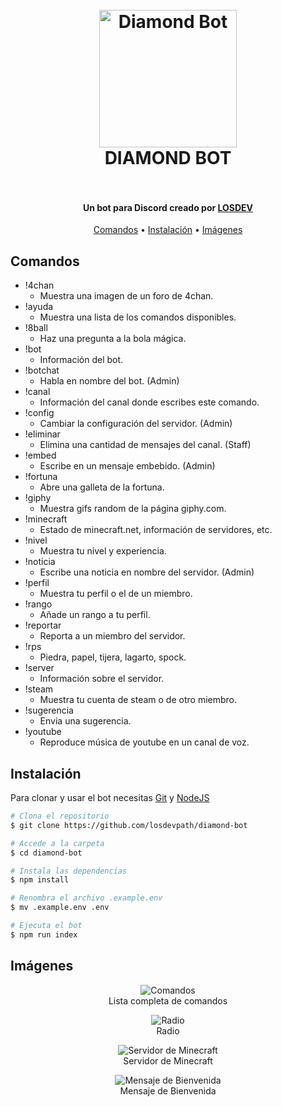 <h1 align="center">
<br>
  <img src="https://i.imgur.com/F5j1Vk0.png" alt="Diamond Bot" width="220">
<br>
  DIAMOND BOT
  <br>
  <br>
</h1>
<h4 align="center">Un bot para Discord creado por <a href="https://losdev.es" target="_blank">LOSDEV</a></h4>
<p align="center">
  <a href="#comandos">Comandos</a> •
  <a href="#instalación">Instalación</a> •
  <a href="#imágenes">Imágenes</a>
</p>

## Comandos
* !4chan
  - Muestra una imagen de un foro de 4chan.
* !ayuda
  - Muestra una lista de los comandos disponibles.
* !8ball
  - Haz una pregunta a la bola mágica.
* !bot
  - Información del bot.
* !botchat
  - Habla en nombre del bot. (Admin)
* !canal
  - Información del canal donde escribes este comando.
* !config
  - Cambiar la configuración del servidor. (Admin)
* !eliminar
  - Elimina una cantidad de mensajes del canal. (Staff)
* !embed
  - Escribe en un mensaje embebido. (Admin)
* !fortuna
  - Abre una galleta de la fortuna.
* !giphy
  - Muestra gifs random de la página giphy.com.
* !minecraft
  - Estado de minecraft.net, información de servidores, etc.
* !nivel
  - Muestra tu nivel y experiencia.
* !noticia
  - Escribe una noticia en nombre del servidor. (Admin)
* !perfil
  - Muestra tu perfil o el de un miembro.
* !rango
  - Añade un rango a tu perfil.
* !reportar
  - Reporta a un miembro del servidor.
* !rps
  - Piedra, papel, tijera, lagarto, spock.
* !server
  - Información sobre el servidor.
* !steam
  - Muestra tu cuenta de steam o de otro miembro.
* !sugerencia
  - Envia una sugerencia.
* !youtube
  - Reproduce música de youtube en un canal de voz.

## Instalación
Para clonar y usar el bot necesitas [Git](https://git-scm.com) y [NodeJS](https://nodejs.org/es/)

```bash
# Clona el repositorio
$ git clone https://github.com/losdevpath/diamond-bot

# Accede a la carpeta
$ cd diamond-bot

# Instala las dependencias
$ npm install

# Renombra el archivo .example.env
$ mv .example.env .env

# Ejecuta el bot
$ npm run index
```
## Imágenes
<p align="center">
  <img src="https://i.imgur.com/w5vkUVQ.png" alt="Comandos"><br>
  Lista completa de comandos
</p>
<p align="center">
  <img src="https://i.imgur.com/cF6bw7P.png" alt="Radio"><br>
  Radio
</p>
<p align="center">
  <img src="https://i.imgur.com/ZOCrNmU.png" alt="Servidor de Minecraft"><br>
  Servidor de Minecraft
</p>
<p align="center">
  <img src="https://i.imgur.com/dCfZSE9.png" alt="Mensaje de Bienvenida"><br>
  Mensaje de Bienvenida
</p>
